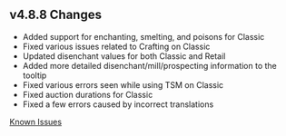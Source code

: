 ## v4.8.8 Changes

* Added support for enchanting, smelting, and poisons for Classic
* Fixed various issues related to Crafting on Classic
* Updated disenchant values for both Classic and Retail
* Added more detailed disenchant/mill/prospecting information to the tooltip
* Fixed various errors seen while using TSM on Classic
* Fixed auction durations for Classic
* Fixed a few errors caused by incorrect translations

[Known Issues](http://support.tradeskillmaster.com/display/KB/TSM4+Currently+Known+Issues)
